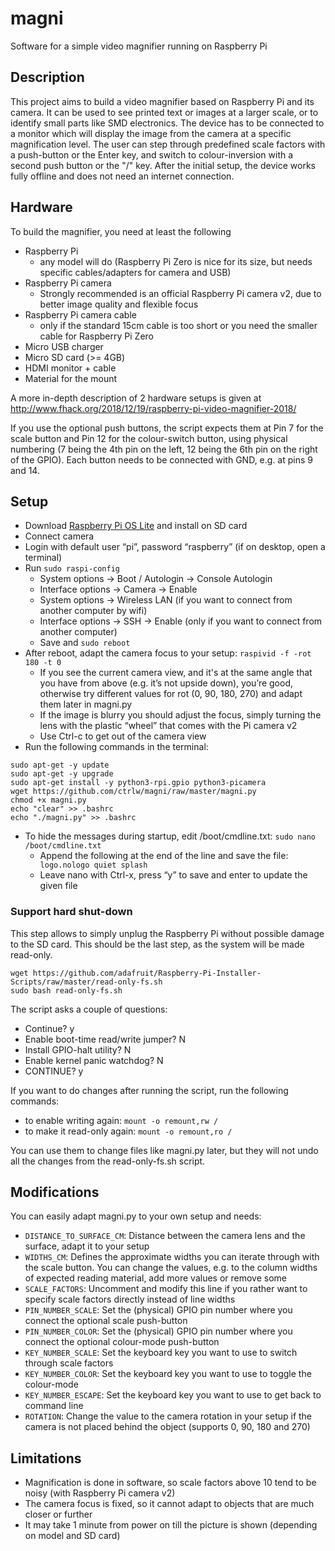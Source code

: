 # magni
Software for a simple video magnifier running on Raspberry Pi

## Description
This project aims to build a video magnifier based on Raspberry Pi and its camera. It can be used to see printed text or images at a larger scale, or to identify small parts like SMD electronics. The device has to be connected to a monitor which will display the image from the camera at a specific magnification level. The user can step through predefined scale factors with a push-button or the Enter key, and switch to colour-inversion with a second push button or the "/" key.
After the initial setup, the device works fully offline and does not need an internet connection.

## Hardware
To build the magnifier, you need at least the following
* Raspberry Pi
  * any model will do (Raspberry Pi Zero is nice for its size, but needs specific cables/adapters for camera and USB)
* Raspberry Pi camera
  * Strongly recommended is an official Raspberry Pi camera v2, due to better image quality and flexible focus
* Raspberry Pi camera cable
  * only if the standard 15cm cable is too short or you need the smaller cable for Raspberry Pi Zero
* Micro USB charger
* Micro SD card (>= 4GB)
* HDMI monitor + cable
* Material for the mount

A more in-depth description of 2 hardware setups is given at http://www.fhack.org/2018/12/19/raspberry-pi-video-magnifier-2018/

If you use the optional push buttons, the script expects them at Pin 7 for the scale button and Pin 12 for the colour-switch button, using physical numbering (7 being the 4th pin on the left, 12 being the 6th pin on the right of the GPIO). Each button needs to be connected with GND, e.g. at pins 9 and 14.

## Setup
* Download [Raspberry Pi OS Lite](https://www.raspberrypi.org/software/operating-systems/) and install on SD card
* Connect camera
* Login with default user “pi”, password “raspberry” (if on desktop, open a terminal)
* Run `sudo raspi-config`
  * System options -> Boot / Autologin -> Console Autologin
  * Interface options -> Camera -> Enable
  * System options -> Wireless LAN (if you want to connect from another computer by wifi)
  * Interface options -> SSH -> Enable (only if you want to connect from another computer)
  * Save and `sudo reboot`
* After reboot, adapt the camera focus to your setup: `raspivid -f -rot 180 -t 0`
  * If you see the current camera view, and it's at the same angle that you have from above (e.g. it’s not upside down), you’re good, otherwise try different values for rot (0, 90, 180, 270) and adapt them later in magni.py
  * If the image is blurry you should adjust the focus, simply turning the lens with the plastic “wheel” that comes with the Pi camera v2
  * Use Ctrl-c to get out of the camera view
* Run the following commands in the terminal:
```
sudo apt-get -y update
sudo apt-get -y upgrade
sudo apt-get install -y python3-rpi.gpio python3-picamera
wget https://github.com/ctrlw/magni/raw/master/magni.py
chmod +x magni.py
echo "clear" >> .bashrc
echo "./magni.py" >> .bashrc
```
* To hide the messages during startup, edit /boot/cmdline.txt:
`sudo nano /boot/cmdline.txt`
  * Append the following at the end of the line and save the file:
` logo.nologo quiet splash`
  * Leave nano with Ctrl-x, press “y” to save and enter to update the given file

### Support hard shut-down
This step allows to simply unplug the Raspberry Pi without possible damage to the SD card. This should be the last step, as the system will be made read-only.
```
wget https://github.com/adafruit/Raspberry-Pi-Installer-Scripts/raw/master/read-only-fs.sh
sudo bash read-only-fs.sh
```
The script asks a couple of questions:
* Continue? y
* Enable boot-time read/write jumper? N
* Install GPIO-halt utility? N
* Enable kernel panic watchdog? N
* CONTINUE? y

If you want to do changes after running the script, run the following commands:
* to enable writing again: `mount -o remount,rw /`
* to make it read-only again: `mount -o remount,ro /`

You can use them to change files like magni.py later, but they will not undo all the changes from the read-only-fs.sh script.

## Modifications
You can easily adapt magni.py to your own setup and needs:
* `DISTANCE_TO_SURFACE_CM`: Distance between the camera lens and the surface, adapt it to your setup
* `WIDTHS_CM`: Defines the approximate widths you can iterate through with the scale button. You can change the values, e.g. to the column widths of expected reading material, add more values or remove some
* `SCALE_FACTORS`: Uncomment and modify this line if you rather want to specify scale factors directly instead of line widths
* `PIN_NUMBER_SCALE`: Set the (physical) GPIO pin number where you connect the optional scale push-button
* `PIN_NUMBER_COLOR`: Set the (physical) GPIO pin number where you connect the optional colour-mode push-button
* `KEY_NUMBER_SCALE`: Set the keyboard key you want to use to switch through scale factors
* `KEY_NUMBER_COLOR`: Set the keyboard key you want to use to toggle the colour-mode
* `KEY_NUMBER_ESCAPE`: Set the keyboard key you want to use to get back to command line
* `ROTATION`: Change the value to the camera rotation in your setup if the camera is not placed behind the object (supports 0, 90, 180 and 270)

## Limitations
* Magnification is done in software, so scale factors above 10 tend to be noisy (with Raspberry Pi camera v2)
* The camera focus is fixed, so it cannot adapt to objects that are much closer or further
* It may take 1 minute from power on till the picture is shown (depending on model and SD card)
